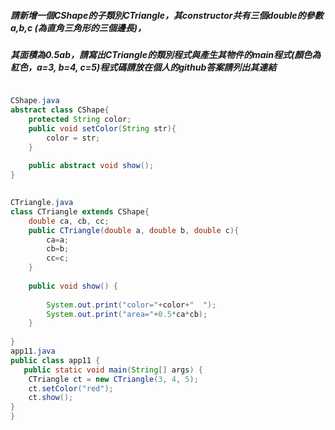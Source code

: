 ##### 請新增一個CShape的子類別CTriangle，其constructor共有三個double的參數 a,b,c (為直角三角形的三個邊長)，
##### 其面積為0.5ab，請寫出CTriangle的類別程式與產生其物件的main程式(顏色為紅色，a=3, b=4, c=5)程式碼請放在個人的github答案請列出其連結

```java

CShape.java        
abstract class CShape{
    protected String color;
    public void setColor(String str){
        color = str;
    }
 
    public abstract void show();
}

           
CTriangle.java
class CTriangle extends CShape{
    double ca, cb, cc;
    public CTriangle(double a, double b, double c){
        ca=a;
        cb=b;
        cc=c;
    }
   
    public void show() {
       
        System.out.print("color="+color+"  ");
        System.out.print("area="+0.5*ca*cb);
    }
   
}
app11.java
public class app11 {
   public static void main(String[] args) {
    CTriangle ct = new CTriangle(3, 4, 5);
    ct.setColor("red");
    ct.show();
}
}

```
